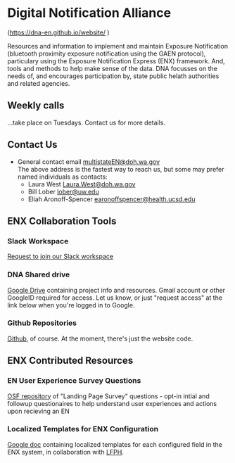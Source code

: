 # Digital Notification Alliance
(<a href="
https://dna-en.github.io/website/
         " target="_blank">https://dna-en.github.io/website/
         </a>)

Resources and information to implement and maintain Exposure Notification (bluetooth proximity exposure notification using the GAEN protocol), particulary using the Exposure Notification Express (ENX) framework.  And, tools and methods to help make sense of the data.  DNA focusses on the needs of, and encourages participation by, state public helath authorities and related agencies.

## Weekly calls

...take place on Tuesdays.  Contact us for more details.

## Contact Us
   * General contact email <a href="mailto:multistateEN@doh.wa.gov">multistateEN@doh.wa.gov
<br/>The above address is the fastest way to reach us, but some may prefer named individuals as contacts:
       * Laura West <a href="mailto:Laura.West@doh.wa.gov">Laura.West@doh.wa.gov
       * Bill Lober <a href="mailto:lober@uw.edu">lober@uw.edu
       * Eliah Aronoff-Spencer <a href="mailto:earonoffspencer@health.ucsd.edu">earonoffspencer@health.ucsd.edu


## ENX Collaboration Tools
         
### Slack Workspace

<a href="https://westernstatesens.slack.com/" target="_blank">
Request to join our Slack workspace</a>

### DNA Shared drive
<a href="https://drive.google.com/drive/u/0/folders/0AKbIgwpWRL6LUk9PVA" target="_blank">
Google Drive</a> containing project info and resources.  Gmail account or other GoogleID required for access.  Let us know, or just "request access" at the link below when you're logged in to Google.
         
### Github Repositories
<a href="https://github.com/dna-en" target="_blank">
Github</a>, of course. At the moment, there's just the website code.
         
## ENX Contributed Resources         
         
### EN User Experience Survey Questions
<a href="https://osf.io/tnav3/" target="_blank">
OSF repository</a> of "Landing Page Survey" questions - opt-in intial and followup questionaires to help understand user experiences and actions upon recieving an EN

### Localized Templates for ENX Configuration
<a href="https://docs.google.com/document/d/1Rrz98wySceDbApC-zMlKZ_xY0COkWuKL/edit#" target="_blank">
         Google doc</a> containing localized templates for each configured field in the ENX system, in collaboration with <a href="https://www.lfph.io/" target="_blank">LFPH</a>.


       
